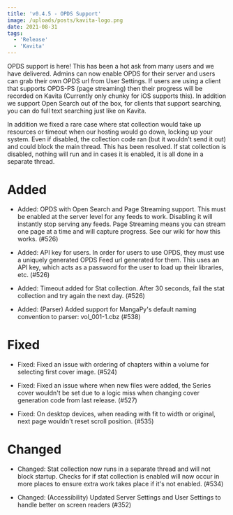 ```yaml
---
title: 'v0.4.5 - OPDS Support'
image: /uploads/posts/kavita-logo.png
date: 2021-08-31
tags:
  - 'Release'
  - 'Kavita'
---
```


OPDS support is here! This has been a hot ask from many users and we have delivered. Admins can now enable OPDS for their server and users can grab their own OPDS url from User Settings. If users are using a client that supports OPDS-PS (page streaming) then their progress will be recorded on Kavita (Currently only chunky for iOS supports this). In addition we support Open Search out of the box, for clients that support searching, you can do full text searching just like on Kavita.



In addition we fixed a rare case where stat collection would take up resources or timeout when our hosting would go down, locking up your system. Even if disabled, the collection code ran (but it wouldn't send it out) and could block the main thread. This has been resolved. If stat collection is disabled, nothing will run and in cases it is enabled, it is all done in a separate thread. 



# Added

- Added: OPDS with Open Search and Page Streaming support. This must be enabled at the server level for any feeds to work. Disabling it will instantly stop serving any feeds. Page Streaming means you can stream one page at a time and will capture progress. See our wiki for how this works. (#526)

- Added: API key for users. In order for users to use OPDS, they must use a uniquely generated OPDS Feed url generated for them. This uses an API key, which acts as a password for the user to load up their libraries, etc. (#526)

- Added: Timeout added for Stat collection. After 30 seconds, fail the stat collection and try again the next day. (#526)

- Added: (Parser) Added support for MangaPy's default naming convention to parser: vol_001-1.cbz (#538)



# Fixed

- Fixed: Fixed an issue with ordering of chapters within a volume for selecting first cover image. (#524)

- Fixed: Fixed an issue where when new files were added, the Series cover wouldn't be set due to a logic miss when changing cover generation code from last release. (#527)

- Fixed: On desktop devices, when reading with fit to width or original, next page wouldn't reset scroll position. (#535)



# Changed

- Changed: Stat collection now runs in a separate thread and will not block startup. Checks for if stat collection is enabled will now occur in more places to ensure extra work takes place if it's not enabled. (#534)

- Changed: (Accessibility) Updated Server Settings and User Settings to handle better on screen readers (#352)

